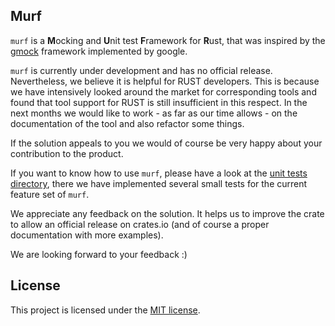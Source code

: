 ## Murf

`murf` is a **M**ocking and **U**nit test **F**ramework for **R**ust, that was inspired by the [gmock](http://google.github.io/googletest/gmock_cook_book.html) framework implemented by google.

`murf` is currently under development and has no official release. Nevertheless, we believe it is helpful for RUST developers. This is because we have intensively looked around the market for corresponding tools and found that tool support for RUST is still insufficient in this respect.
In the next months we would like to work - as far as our time allows - on the documentation of the tool and also refactor some things.

If the solution appeals to you we would of course be very happy about your contribution to the product.

If you want to know how to use `murf`, please have a look at the [unit tests directory](murf/tests/interface), there we have implemented several small tests for the current feature set of `murf`.

We appreciate any feedback on the solution. It helps us to improve the crate to allow an official release on crates.io (and of course a proper documentation with more examples).

We are looking forward to your feedback :)

## License

This project is licensed under the [MIT license](LICENSE).
